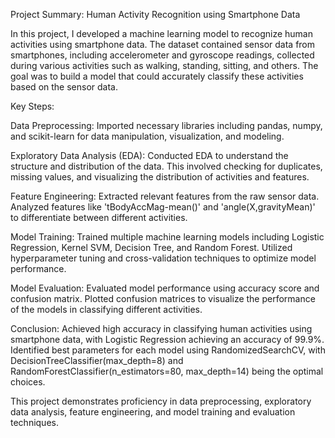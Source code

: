 Project Summary: Human Activity Recognition using Smartphone Data

In this project, I developed a machine learning model to recognize human activities using smartphone data. The dataset contained sensor data from smartphones, including accelerometer and gyroscope readings, collected during various activities such as walking, standing, sitting, and others. The goal was to build a model that could accurately classify these activities based on the sensor data.

Key Steps:

Data Preprocessing: Imported necessary libraries including pandas, numpy, and scikit-learn for data manipulation, visualization, and modeling.

Exploratory Data Analysis (EDA): Conducted EDA to understand the structure and distribution of the data. This involved checking for duplicates, missing values, and visualizing the distribution of activities and features.

Feature Engineering: Extracted relevant features from the raw sensor data. Analyzed features like 'tBodyAccMag-mean()' and 'angle(X,gravityMean)' to differentiate between different activities.

Model Training: Trained multiple machine learning models including Logistic Regression, Kernel SVM, Decision Tree, and Random Forest. Utilized hyperparameter tuning and cross-validation techniques to optimize model performance.

Model Evaluation: Evaluated model performance using accuracy score and confusion matrix. Plotted confusion matrices to visualize the performance of the models in classifying different activities.

Conclusion: Achieved high accuracy in classifying human activities using smartphone data, with Logistic Regression achieving an accuracy of 99.9%. Identified best parameters for each model using RandomizedSearchCV, with DecisionTreeClassifier(max_depth=8) and RandomForestClassifier(n_estimators=80, max_depth=14) being the optimal choices.

This project demonstrates proficiency in data preprocessing, exploratory data analysis, feature engineering, and model training and evaluation techniques.
